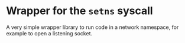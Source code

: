 # Wrapper for the `setns` syscall

A very simple wrapper library to run code in a network namespace, for example to open a listening socket.

